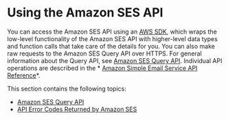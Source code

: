 # Using the Amazon SES API<a name="using-the-api"></a>

You can access the Amazon SES API using an [AWS SDK](https://aws.amazon.com/tools/), which wraps the low\-level functionality of the Amazon SES API with higher\-level data types and function calls that take care of the details for you\. You can also make raw requests to the Amazon SES Query API over HTTPS\. For general information about the Query API, see [Amazon SES Query API](query-interface.md)\. Individual API operations are described in the * [Amazon Simple Email Service API Reference](https://docs.aws.amazon.com/ses/latest/APIReference/)*\.

This section contains the following topics:
+ [Amazon SES Query API](query-interface.md)
+ [API Error Codes Returned by Amazon SES](api-error-codes.md)